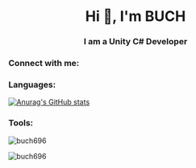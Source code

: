 <h1 align="center">Hi 👋, I'm BUCH</h1>
<h3 align="center">I am a Unity C# Developer</h3>

<h3 align="left">Connect with me:</h3>
<p align="left">
</p>

<h3 align="left">Languages:</h3>

[![Anurag's GitHub stats](https://github-readme-stats.vercel.app/api?username=buch696)](https://github.com/anuraghazra/github-readme-stats)


<h3 align="left">Tools:</h3>

<p><img align="center" src="https://github-readme-stats.vercel.app/api/top-langs?username=buch696&show_icons=true&locale=en&layout=compact" alt="buch696" /></p>

<p><img align="center" src="https://github-readme-streak-stats.herokuapp.com/?user=buch696&" alt="buch696" /></p>

